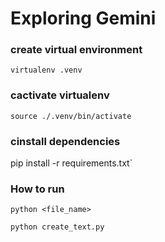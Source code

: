 
# Exploring Gemini

### create virtual environment 
`virtualenv .venv`

### cactivate virtualenv 
`source ./.venv/bin/activate`

### cinstall dependencies 
pip install -r requirements.txt`

### How to run 
`python <file_name>`

`python create_text.py`